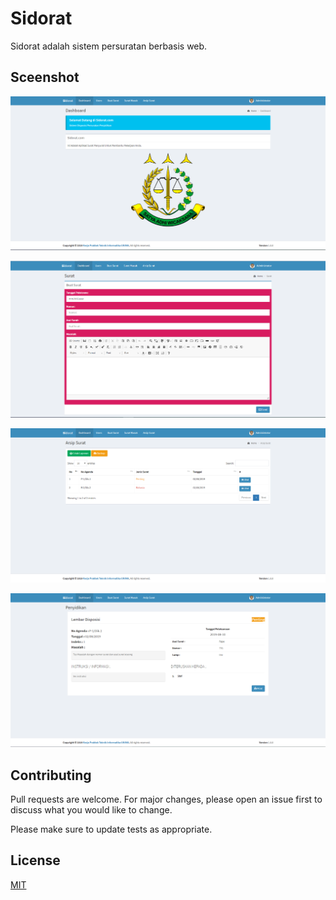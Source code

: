# Sidorat

Sidorat adalah sistem persuratan berbasis web.

## Sceenshot
![logo](https://github.com/afdev5/sidorat/blob/master/screenshoot/1.PNG?raw=true)

![logo](https://github.com/afdev5/sidorat/blob/master/screenshoot/2.PNG?raw=true)

![logo](https://github.com/afdev5/sidorat/blob/master/screenshoot/3.PNG?raw=true)

![logo](https://github.com/afdev5/sidorat/blob/master/screenshoot/4.PNG?raw=true)

## Contributing
Pull requests are welcome. For major changes, please open an issue first to discuss what you would like to change.

Please make sure to update tests as appropriate.

## License
[MIT](https://choosealicense.com/licenses/mit/)
